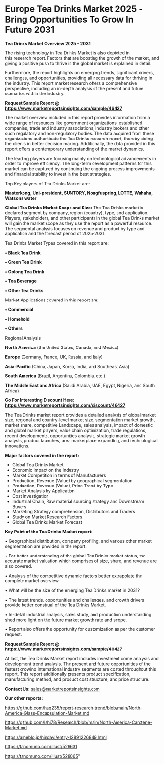 # Europe Tea Drinks Market 2025 -Bring Opportunities To Grow In Future 2031

<Strong> Tea Drinks Market Overview 2025 - 2031</strong>

The rising technology in Tea Drinks Market is also depicted in this research report. Factors that are boosting the growth of the market, and giving a positive push to thrive in the global market is explained in detail.

Furthermore, the report highlights on emerging trends, significant drivers, challenges, and opportunities, providing all necessary data for thriving in the industry. This report market research offers a comprehensive perspective, including an in-depth analysis of the present and future scenarios within the industry.

<strong>Request Sample Report @ <a href=https://www.marketreportsinsights.com/sample/46427>https://www.marketreportsinsights.com/sample/46427</a></strong>

The market overview included in this report provides information from a wide range of resources like government organizations, established companies, trade and industry associations, industry brokers and other such regulatory and non-regulatory bodies. The data acquired from these organizations authenticate the Tea Drinks research report, thereby aiding the clients in better decision making. Additionally, the data provided in this report offers a contemporary understanding of the market dynamics.

The leading players are focusing mainly on technological advancements in order to improve efficiency. The long-term development patterns for this market can be captured by continuing the ongoing process improvements and financial stability to invest in the best strategies.

Top Key players of Tea Drinks Market are:

<strong>Masterkong, Uni-president, SUNTORY, Nongfuspring, LOTTE, Wahaha, Watsons water</strong>

<strong><b>Global Tea Drinks Market Scope and Size:</b></strong>
The Tea Drinks market is declared segment by company, region (country), type, and application. Players, stakeholders, and other participants in the global Tea Drinks market will gain the market scope as they use the report as a powerful resource. The segmental analysis focuses on revenue and product by type and application and the forecast period of 2025-2031.

Tea Drinks Market Types covered in this report are:

<strong>•  Black Tea Drink

•  Green Tea Drink

•  Oolong Tea Drink

•  Tea Beverage

•  Other Tea Drinks</strong>

Market Applications covered in this report are:

<strong>•  Commercial

•  Homehold

•  Others</strong> 

Regional Analysis

<strong>North America</strong> (the United States, Canada, and Mexico)

<strong>Europe</strong> (Germany, France, UK, Russia, and Italy)

<strong>Asia-Pacific</strong> (China, Japan, Korea, India, and Southeast Asia)

<strong>South America</strong> (Brazil, Argentina, Colombia, etc.)

<strong>The Middle East and Africa</strong> (Saudi Arabia, UAE, Egypt, Nigeria, and South Africa)

<strong>Go For Interesting Discount Here: <a href=https://www.marketreportsinsights.com/discount/46427>https://www.marketreportsinsights.com/discount/46427</a></strong>

The Tea Drinks market report provides a detailed analysis of global market size, regional and country-level market size, segmentation market growth, market share, competitive Landscape, sales analysis, impact of domestic and global market players, value chain optimization, trade regulations, recent developments, opportunities analysis, strategic market growth analysis, product launches, area marketplace expanding, and technological innovations.

<strong><b>Major factors covered in the report:</b></strong>
<ul>
  <li>Global Tea Drinks Market </li>
  <li>Economic Impact on the Industry</li>
  <li>Market Competition in terms of Manufacturers</li>
  <li>Production, Revenue (Value) by geographical segmentation</li>
  <li>Production, Revenue (Value), Price Trend by Type</li>
  <li>Market Analysis by Application</li>
  <li>Cost Investigation</li>
  <li>Industrial Chain, Raw material sourcing strategy and Downstream Buyers</li>
  <li>Marketing Strategy comprehension, Distributors and Traders</li>
  <li>Study on Market Research Factors</li>
  <li>Global Tea Drinks Market Forecast</li>
</ul>

<strong><b>Key Point of the Tea Drinks Market report:</b></strong>

• Geographical distribution, company profiling, and various other market segmentation are provided in the report.

• For better understanding of the global Tea Drinks market status, the accurate market valuation which comprises of size, share, and revenue are also covered.

• Analysis of the competitive dynamic factors better extrapolate the complete market overview

• What will be the size of the emerging Tea Drinks market in 2031?

• The latest trends, opportunities and challenges, and growth drivers provide better construal of the Tea Drinks Market.

• In-detail industrial analysis, sales study, and production understanding shed more light on the future market growth rate and scope.

• Report also offers the opportunity for customization as per the customer request.

<strong>Request Sample Report @ <a href=https://www.marketreportsinsights.com/sample/46427>https://www.marketreportsinsights.com/sample/46427</a></strong>

At last, the Tea Drinks Market report includes investment come analysis and development trend analysis. The present and future opportunities of the fastest growing international industry segments are coated throughout this report. This report additionally presents product specification, manufacturing method, and product cost structure, and price structure.

<strong>Contact Us:</strong>
sales@marketreportsinsights.com

<strong>Our other reports:</strong>

<a href=https://github.com/haq235/report-research-trend/blob/main/North-America-Glass-Encapsulation-Market.md>https://github.com/haq235/report-research-trend/blob/main/North-America-Glass-Encapsulation-Market.md</a>

<a href=https://github.com/Ishi78/Research/blob/main/North-America-Carotene-Market.md>https://github.com/Ishi78/Research/blob/main/North-America-Carotene-Market.md</a>

<a href=https://ameblo.jp/hindavi/entry-12891226849.html>https://ameblo.jp/hindavi/entry-12891226849.html</a>

<a href=https://tanomuno.com/illust/529631>https://tanomuno.com/illust/529631</a>

<a href=https://tanomuno.com/illust/528065>https://tanomuno.com/illust/528065</a>"
